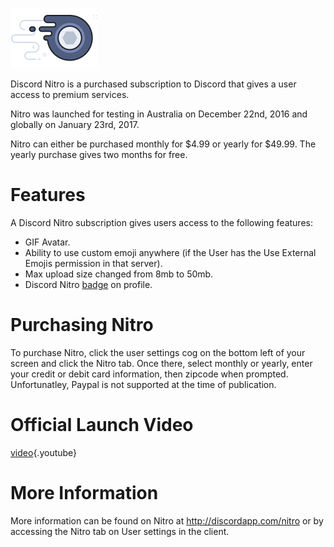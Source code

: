 <!-- TITLE: Nitro -->

![Nitrobadge](/uploads/nitro/nitrobadge.png "Nitrobadge")

Discord Nitro is a purchased subscription to Discord that gives a user access to premium services.

Nitro was launched for testing in Australia on December 22nd, 2016 and globally on January 23rd, 2017.

Nitro can either be purchased monthly for $4.99 or yearly for $49.99. The yearly purchase gives two months for free.

# Features
A Discord Nitro subscription gives users access to the following features:

* GIF Avatar.
* Ability to use custom emoji anywhere (if the User has the Use External Emojis permission in that server).
* Max upload size changed from 8mb to 50mb.
* Discord Nitro [badge](/badges) on profile.

# Purchasing Nitro
To purchase Nitro, click the user settings cog on the bottom left of your screen and click the Nitro tab. Once there, select monthly or yearly, enter your credit or debit card information, then zipcode when prompted. Unfortunatley, Paypal is not supported at the time of publication.

# Official Launch Video

[video](https://www.youtube.com/watch?v=psIIWROIvtM){.youtube}


# More Information
More information can be found on Nitro at http://discordapp.com/nitro or by accessing the Nitro tab on User settings in the client.